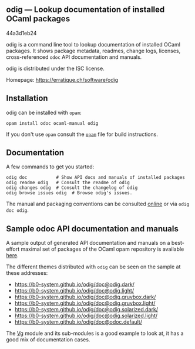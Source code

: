 odig — Lookup documentation of installed OCaml packages
-------------------------------------------------------------------------------
44a3d1eb24

odig is a command line tool to lookup documentation of installed OCaml
packages. It shows package metadata, readmes, change logs, licenses,
cross-referenced `odoc` API documentation and manuals.

odig is distributed under the ISC license.

Homepage: https://erratique.ch/software/odig  

## Installation

odig can be installed with `opam`:

    opam install odoc ocaml-manual odig

If you don't use `opam` consult the [`opam`](opam) file for build
instructions.

## Documentation

A few commands to get you started:

    odig doc           # Show API docs and manuals of installed packages
    odig readme odig   # Consult the readme of odig
    odig changes odig  # Consult the changelog of odig
    odig browse issues odig  # Browse odig's issues.

The manual and packaging conventions can be consulted [online][doc] or
via `odig doc odig`.

[doc]: https://b0-system.github.io/odig/doc/odig/

## Sample odoc API documentation and manuals

A sample output of generated API documentation and manuals on a
best-effort maximal set of packages of the OCaml opam repository is
available [here](https://b0-system.github.io/odig/doc/).

The different themes distributed with `odig` can be seen on the sample
at these addresses:

* https://b0-system.github.io/odig/doc@odig.dark/
* https://b0-system.github.io/odig/doc@odig.light/
* https://b0-system.github.io/odig/doc@odig.gruvbox.dark/
* https://b0-system.github.io/odig/doc@odig.gruvbox.light/
* https://b0-system.github.io/odig/doc@odig.solarized.dark/
* https://b0-system.github.io/odig/doc@odig.solarized.light/
* https://b0-system.github.io/odig/doc@odoc.default/

The [Vg](https://b0-system.github.io/odig/doc/vg/Vg/index.html) module
and its sub-modules is a good example to look at, it has a good
mix of documentation cases.
